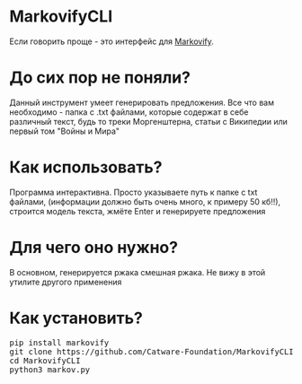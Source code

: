 # MarkovifyCLI
Если говорить проще - это интерфейс для [Markovify](https://github.com/jsvine/markovify).

# До сих пор не поняли?
Данный инструмент умеет генерировать предложения. Все что вам необходимо - папка с .txt файлами, которые содержат в себе различный текст, будь то треки Моргенштерна, статьи с Википедии или первый том "Войны и Мира"

# Как использовать?
Программа интерактивна. Просто указываете путь к папке с txt файлами, (информации должно быть очень много, к примеру 50 кб!!), строится модель текста, жмёте Enter и генерируете предложения

# Для чего оно нужно?
В основном, генерируется ржака смешная ржака. Не вижу в этой утилите другого применения

# Как установить?
<pre>pip install markovify
git clone https://github.com/Catware-Foundation/MarkovifyCLI.git
cd MarkovifyCLI
python3 markov.py</pre>
